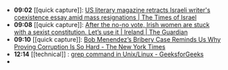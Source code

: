 - **09:02** [[quick capture]]:  [US literary magazine retracts Israeli writer's coexistence essay amid mass resignations | The Times of Israel](https://www.timesofisrael.com/us-literary-magazine-retracts-israeli-writers-coexistence-essay-amid-mass-resignations/)
- **09:08** [[quick capture]]:  [After the no-no vote, Irish women are stuck with a sexist constitution. Let’s use it | Ireland | The Guardian](https://www.theguardian.com/world/commentisfree/2024/mar/12/no-no-referendum-ireland-constitution-women)
- **09:10** [[quick capture]]:  [Bob Menendez’s Bribery Case Reminds Us Why Proving Corruption Is So Hard - The New York Times](https://www.nytimes.com/2024/03/12/briefing/bob-menendez-bribery-case.html)
- **12:14** [[technical]] :  [grep command in Unix/Linux - GeeksforGeeks](https://www.geeksforgeeks.org/grep-command-in-unixlinux/)
-